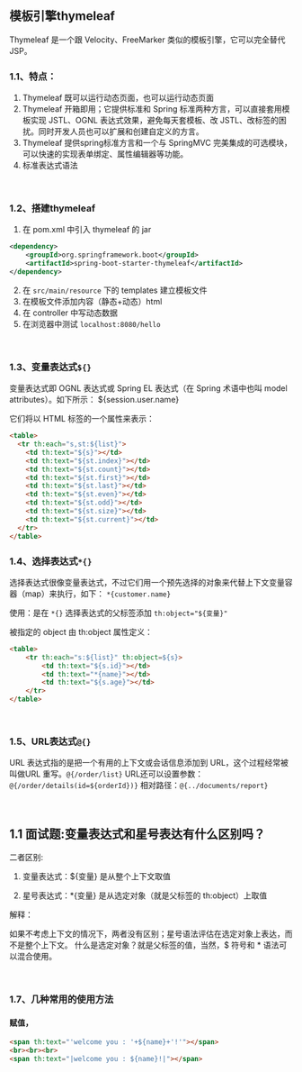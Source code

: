 ## 模板引擎thymeleaf

Thymeleaf 是一个跟 Velocity、FreeMarker 类似的模板引擎，它可以完全替代 JSP。

### 1.1、特点：

1. Thymeleaf 既可以运行动态页面，也可以运行动态页面
2. Thymeleaf 开箱即用；它提供标准和 Spring 标准两种方言，可以直接套用模板实现 JSTL、OGNL 表达式效果，避免每天套模板、改 JSTL、改标签的困扰。同时开发人员也可以扩展和创建自定义的方言。
3. Thymeleaf 提供spring标准方言和一个与 SpringMVC 完美集成的可选模块，可以快速的实现表单绑定、属性编辑器等功能。
4. 标准表达式语法

<br>

### 1.2、搭建thymeleaf

1. 在 pom.xml 中引入 thymeleaf 的 jar

~~~xml
<dependency>
	<groupId>org.springframework.boot</groupId>
	<artifactId>spring-boot-starter-thymeleaf</artifactId>
</dependency>
~~~

2. 在 `src/main/resource` 下的 templates 建立模板文件
3. 在模板文件添加内容（静态+动态）html
4. 在 controller 中写动态数据
5. 在浏览器中测试 `localhost:8080/hello`

<br>

### 1.3、变量表达式`${}`

变量表达式即 OGNL 表达式或 Spring EL 表达式（在 Spring 术语中也叫 model attributes）。如下所示： ${session.user.name}

它们将以 HTML 标签的一个属性来表示：

~~~html
<table>
  <tr th:each="s,st:${list}">
    <td th:text="${s}"></td>
    <td th:text="${st.index}"></td>
    <td th:text="${st.count}"></td>
    <td th:text="${st.first}"></td>
    <td th:text="${st.last}"></td>
    <td th:text="${st.even}"></td>
    <td th:text="${st.odd}"></td>
    <td th:text="${st.size}"></td>
    <td th:text="${st.current}"></td>
  </tr>
</table>
~~~



### 1.4、选择表达式`*{}`

选择表达式很像变量表达式，不过它们用一个预先选择的对象来代替上下文变量容器（map）来执行，如下： `*{customer.name}`

使用：是在 `*{}` 选择表达式的父标签添加 `th:object="${变量}"`

被指定的 object 由 th:object 属性定义：

~~~html
<table>
    <tr th:each="s:${list}" th:object=${s}>
        <td th:text="${s.id}"></td>
        <td th:text="*{name}"></td>
        <td th:text="${s.age}"></td>
    </tr>
</table>
~~~

<br>

### 1.5、URL表达式`@{}`

URL 表达式指的是把一个有用的上下文或会话信息添加到 URL，这个过程经常被叫做URL 重写。`@{/order/list}`
URL还可以设置参数：`@{/order/details(id=${orderId})}`
相对路径：`@{../documents/report}`



<br>

## 1.1  面试题:变量表达式和星号表达有什么区别吗？

二者区别:

1. 变量表达式：${变量} 是从整个上下文取值

2. 星号表达式：*{变量} 是从选定对象（就是父标签的 th:object）上取值

解释：

如果不考虑上下文的情况下，两者没有区别；星号语法评估在选定对象上表达，而不是整个上下文。
 什么是选定对象？就是父标签的值，当然，$ 符号和 * 语法可以混合使用。



<br>

### 1.7、几种常用的使用方法

#### 赋值，

~~~html
<span th:text="'welcome you : '+${name}+'!'"></span>
<br><br><br>
<span th:text="|welcome you : ${name}!|"></span>
~~~



